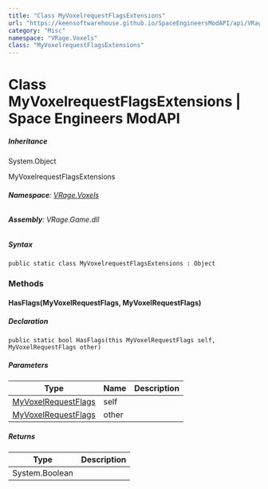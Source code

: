 ```yaml
---
title: "Class MyVoxelrequestFlagsExtensions"
url: "https://keensoftwarehouse.github.io/SpaceEngineersModAPI/api/VRage.Voxels.MyVoxelrequestFlagsExtensions.html"
category: "Misc"
namespace: "VRage.Voxels"
class: "MyVoxelrequestFlagsExtensions"
---
```


# Class MyVoxelrequestFlagsExtensions | Space Engineers ModAPI

##### Inheritance

System.Object

MyVoxelrequestFlagsExtensions

###### **Namespace**: [VRage.Voxels](https://keensoftwarehouse.github.io/SpaceEngineersModAPI/api/VRage.Voxels.html)

###### **Assembly**: VRage.Game.dll

##### Syntax

```
public static class MyVoxelrequestFlagsExtensions : Object
```

### Methods

#### HasFlags(MyVoxelRequestFlags, MyVoxelRequestFlags)

##### Declaration

```
public static bool HasFlags(this MyVoxelRequestFlags self, MyVoxelRequestFlags other)
```

##### Parameters

| Type | Name | Description |
| --- | --- | --- |
| [MyVoxelRequestFlags](https://keensoftwarehouse.github.io/SpaceEngineersModAPI/api/VRage.Voxels.MyVoxelRequestFlags.html) | self |     |
| [MyVoxelRequestFlags](https://keensoftwarehouse.github.io/SpaceEngineersModAPI/api/VRage.Voxels.MyVoxelRequestFlags.html) | other |     |

##### Returns

| Type | Description |
| --- | --- |
| System.Boolean |     |